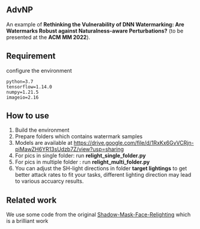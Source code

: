 ## AdvNP
An example of **Rethinking the Vulnerability of DNN Watermarking: Are**
**Watermarks Robust against Naturalness-aware Perturbations?**   (to be presented at the **ACM MM 2022**).

## Requirement

configure the environment

```
python=3.7
tensorflow=1.14.0
numpy=1.21.5
imageio=2.16
```

## How to use

1. Build the environment
2. Prepare folders which contains watermark samples
2. Models are available at  https://drive.google.com/file/d/1RxKx6GvVCRjn-piMawZH6YR13sUdzb7Z/view?usp=sharing
3. For pics in single folder: run **relight_single_folder.py**
4. For pics in multiple folder : run **relight_multi_folder.py**
5. You can adjust the SH-light directions in folder **target lightings** to get better attack rates to fit your tasks, different lighting direction may lead to various accuarcy results.

## Related work

We use some code from the original  [Shadow-Mask-Face-Relighting](https://github.com/andrewhou1/Shadow-Mask-Face-Relighting) which is a brilliant work

